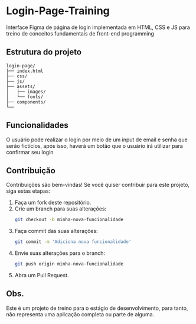 # Login-Page-Training
Interface Figma de página de login implementada em HTML, CSS e JS para treino de conceitos fundamentais de front-end programming

## Estrutura do projeto

```
login-page/
├── index.html              
├── css/         
├── js/           
├── assets/
│   ├── images/             
│   └── fonts/              
├── components/ 
└──          
```

## Funcionalidades
O usuário pode realizar o login por meio de um input de email e senha que serão fictícios, após isso, haverá um botão que o usuário irá utilizar para confirmar seu login

## Contribuição

Contribuições são bem-vindas! Se você quiser contribuir para este projeto, siga estas etapas:

1. Faça um fork deste repositório.
2. Crie um branch para suas alterações:
    ```bash
    git checkout -b minha-nova-funcionalidade
    ```
3. Faça commit das suas alterações:
    ```bash
    git commit -m 'Adiciona nova funcionalidade'
    ```
4. Envie suas alterações para o branch:
    ```bash
    git push origin minha-nova-funcionalidade
    ```
5. Abra um Pull Request.

## Obs.
Este é um projeto de treino para o estágio de desenvolvimento, para tanto, não representa uma aplicação completa ou parte de alguma.
